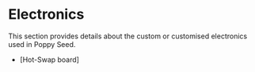 # Electronics

This section provides details about the custom or customised electronics used in Poppy Seed.

* [Hot-Swap board]
